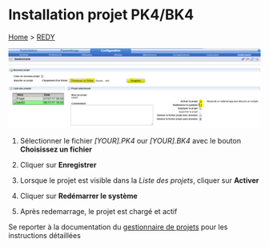 
# Installation projet PK4/BK4

[Home](../sitemap.md) > [REDY](index.md)

![Tooltip liaison librairie](assets/install_2.png)

1. Sélectionner le fichier _[YOUR].PK4_ our _[YOUR].BK4_ avec le bouton **Choisissez un fichier**

2. Cliquer sur **Enregistrer**

3. Lorsque le projet est visible dans la *Liste des projets*, cliquer sur **Activer**

4. Cliquer sur **Redémarrer le système**

5. Après redemarrage, le projet est chargé et actif

Se reporter à la documentation du [gestionnaire de projets](https://www.wit.fr/telechargement-par-produits/download-info/faq-gestion-de-projets-redy/) pour les instructions détaillées
